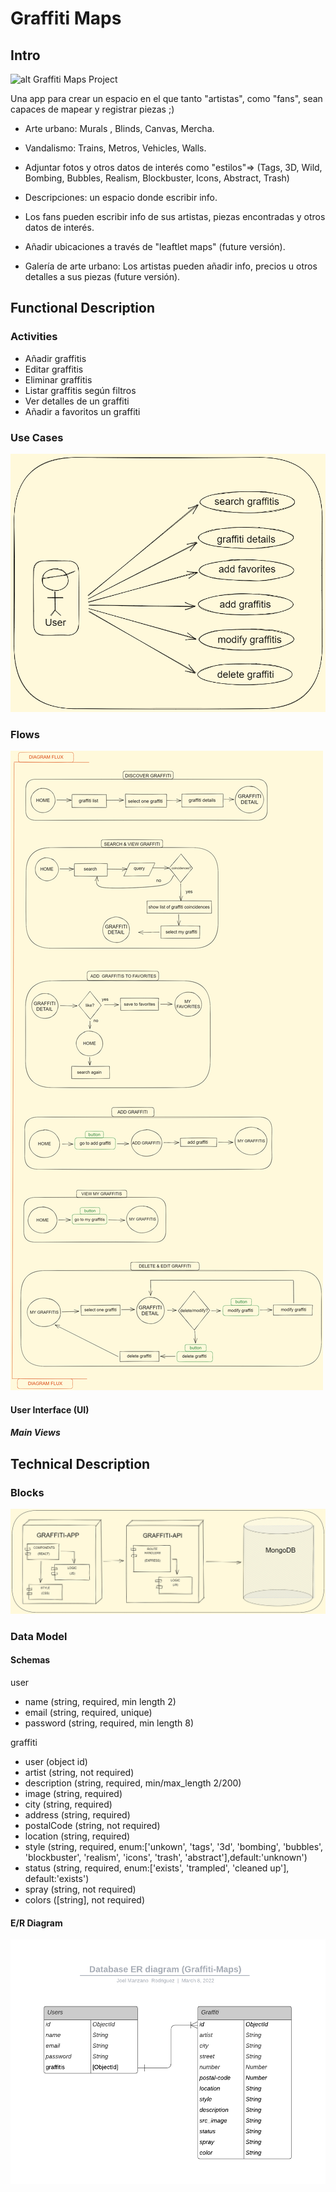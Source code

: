 # Graffiti Maps

## Intro 

![alt Graffiti Maps Project](https://media.giphy.com/media/FNsYe52dbYLS0/giphy.gif)

Una app para crear un espacio en el que
tanto "artistas", como "fans", sean capaces de 
mapear y registrar piezas ;)

- Arte urbano: Murals , Blinds, Canvas, Mercha.
- Vandalismo: Trains, Metros, Vehicles, Walls. 

- Adjuntar fotos y otros datos de interés como 
"estilos"=> (Tags, 3D, Wild, Bombing, Bubbles, 
Realism, Blockbuster, Icons, Abstract, Trash)

- Descripciones: un espacio donde escribir info.

- Los fans pueden escribir info de sus artistas, 
piezas encontradas y otros datos de interés.

- Añadir ubicaciones a través de "leaftlet maps" (future versión).

- Galería de arte urbano: Los artistas pueden añadir info, precios u otros
detalles a sus piezas (future versión).


## Functional Description

### Activities

- Añadir graffitis
- Editar graffitis
- Eliminar graffitis
- Listar graffitis según filtros
- Ver detalles de un graffiti
- Añadir a favoritos un graffiti

<!-- Encuentra, visita y comparte los graffitis de tu ciudad.
Los usuarios podrán compartir los graffitis que mas les gusten así como los suyos propios. Podrán compartir imagenes, descripciones, ubicaciones y otro tipo de información. Actualizar la información modificando sus publicaciones. -->

### Use Cases
![alt Use Cases](./images/use-cases.png)

### Flows

![alt flows](./images/flux-diagram.png)
<!-- Revisar del tercero para abajo (no hacerlo mucho más complejo, solo más lógico) -->

#### User Interface (UI)

##### Main Views

<!-- ![alt Main Views](./images/  .png) <=// añadir imagen; -->
<!-- Para mañana -->

## Technical Description

### Blocks
![alt blocks](./images/Blocks.png)
### Data Model

#### Schemas

 user
- name (string, required, min length 2)
- email (string, required, unique)
- password (string, required, min length 8)

graffiti
- user (object id)
- artist (string, not required)
- description (string, required, min/max_length 2/200)
- image (string, required)
- city (string, required)
- address (string, required)
- postalCode (string, not required)
- location (string, required)
- style (string, required, enum:['unkown', 'tags', '3d', 'bombing',   'bubbles', 'blockbuster', 'realism', 'icons', 'trash', 'abstract'],default:'unknown')
- status (string, required, enum:['exists', 'trampled', 'cleaned up'], default:'exists') 
- spray (string, not required)
- colors ([string], not required)

#### E/R Diagram

![alt Database](./images/er-diagram.png)

<!-- TODO:
data
wireframes
Review flows with UX/UI student
--> 